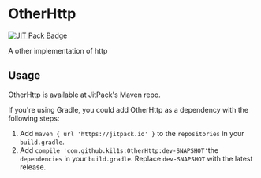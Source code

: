 # OtherHttp
[![JIT Pack Badge](https://jitpack.io/v/kil1s/OtherHttp.svg)](https://jitpack.io/#kil1s/OtherHttp)


A other implementation of http

## Usage

OtherHttp is available at JitPack's Maven repo.

If you're using Gradle, you could add OtherHttp as a dependency with the following steps:

1. Add `maven { url 'https://jitpack.io' }` to the `repositories` in your `build.gradle`.
2. Add `compile 'com.github.kil1s:OtherHttp:dev-SNAPSHOT'`the `dependencies` in your `build.gradle`. Replace `dev-SNAPSHOT` with the latest release.
